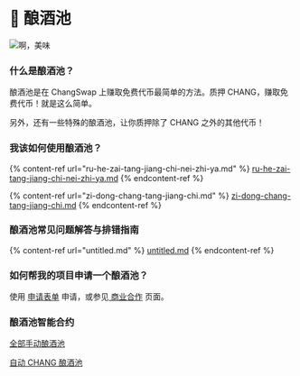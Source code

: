 # 🍯 酿酒池

![啊，美味](<../../.gitbook/assets/image (157).png>)

### **什么是酿酒池？** <a href="#what-are-brewery-pools" id="what-are-brewery-pools"></a>

酿酒池是在 ChangSwap 上赚取免费代币最简单的方法。质押 CHANG，赚取免费代币！就是这么简单。

另外，还有一些特殊的酿酒池，让你质押除了 CHANG 之外的其他代币！

### **我该如何使用酿酒池？** <a href="#how-can-i-use-brewery-pools" id="how-can-i-use-brewery-pools"></a>

{% content-ref url="ru-he-zai-tang-jiang-chi-nei-zhi-ya.md" %}
[ru-he-zai-tang-jiang-chi-nei-zhi-ya.md](ru-he-zai-tang-jiang-chi-nei-zhi-ya.md)
{% endcontent-ref %}

{% content-ref url="zi-dong-chang-tang-jiang-chi.md" %}
[zi-dong-chang-tang-jiang-chi.md](zi-dong-chang-tang-jiang-chi.md)
{% endcontent-ref %}

### 酿酒池常见问题解答与排错指南 <a href="#brewery-pool-faqs-and-troubleshooting" id="brewery-pool-faqs-and-troubleshooting"></a>

{% content-ref url="untitled.md" %}
[untitled.md](untitled.md)
{% endcontent-ref %}

### **如何帮我的项目申请一个酿酒池？** <a href="#how-can-i-run-a-brewery-pool-for-my-project" id="how-can-i-run-a-brewery-pool-for-my-project"></a>

使用 [申请表单](https://docs.changswap.finance/contact-us/business-partnerships) 申请，或参见[ 商业合作](../../contact-us/business-partnerships.md#nong-chang-yu-tang-jiang-chi) 页面。

### 酿酒池智能合约 <a href="#docs-internal-guid-c4c16237-7fff-3c33-3a56-18ccd8853f86" id="docs-internal-guid-c4c16237-7fff-3c33-3a56-18ccd8853f86"></a>

​[全部手动酿酒池](https://docs.changswap.finance/code/smart-contracts/main-staking-masterchef-contract)

​[自动 CHANG 酿酒池](https://docs.changswap.finance/code/smart-contracts/changvault)

